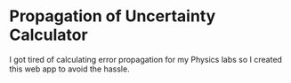 # Propagation of Uncertainty Calculator

I got tired of calculating error propagation for my Physics labs so I created this web app to avoid the hassle.

